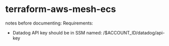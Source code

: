 # terraform-aws-mesh-ecs
notes before documenting:
Requirements:
- Datadog API key should be in SSM named: /$ACCOUNT_ID/datadog/api-key
